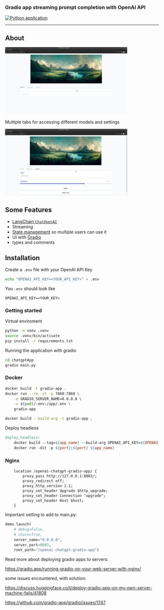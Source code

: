 ### Gradio app streaming prompt completion with OpenAI API

[![Python application](https://github.com/bkocis/gradio-apps/actions/workflows/python-app.yml/badge.svg)](https://github.com/bkocis/gradio-apps/actions/workflows/python-app.yml)

----

## About

<img src="docs/images/chat_tab.png" width="400" />

Multiple tabs for accessing different models and settings

<img src="docs/images/settings_tab.png" width="400" />

## Some Features

- [LangChain `ChatOpenAI`](https://python.langchain.com/en/latest/modules/models/chat/integrations/openai.html)
- Streaming
- [State management](https://gradio.app/state-in-blocks/) so multiple users can use it
- UI with [Gradio](https://gradio.app/)
- types and comments

## Installation

Create a `.env` file with your OpenAI API Key

```bash
echo "OPENAI_API_KEY=<YOUR_API_KEY>" > .env
```

You `.env` should look like

```
OPENAI_API_KEY=<YOUR_KEY>
```

### Getting started

Virtual enviroment
```bash
python -m venv .venv
source .venv/bin/activate
pip install -r requirements.txt
``` 

Running the application with gradio
```bash
cd chatgptApp
gradio main.py
```

### Docker 

```bash
docker build -t gradio-app .
docker run --rm -it -p 7860:7860 \
    -e GRADIO_SERVER_NAME=0.0.0.0 \
    -v $(pwd)/.env:/app/.env \
    gradio-app
```

```bash
docker build --build-arg -t gradio-app .
```

Deploy headless
```makefile
deploy_headless:
	docker build --tag=${app_name} --build-arg OPENAI_API_KEY=${OPENAI_API_KEY} .
	docker run -dit -p ${port}:${port} ${app_name}
```

### Nginx 

```nginx
    location /openai-chatgpt-gradio-app/ {
        proxy_pass http://127.0.0.1:8083/;
        proxy_redirect off;
        proxy_http_version 1.1;
        proxy_set_header Upgrade $http_upgrade;
        proxy_set_header Connection "upgrade";
        proxy_set_header Host $host;
    }

```

Important setting to add to main.py:

```python
demo.launch(
    # debug=False,
    # share=True,
    server_name="0.0.0.0",
    server_port=8083,
    root_path="/openai-chatgpt-gradio-app")

```


Read more about deploying gradio apps to servers: 

https://gradio.app/running-gradio-on-your-web-server-with-nginx/

some issues encountered, with solution:

https://discuss.huggingface.co/t/deploy-gradio-app-on-my-own-server-machine-fails/41808

https://github.com/gradio-app/gradio/issues/1747


